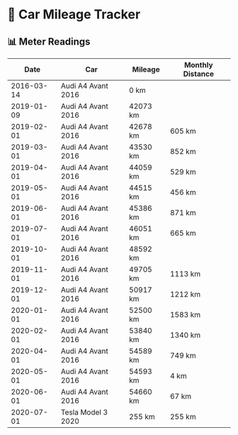 # 🚗 Car Mileage Tracker

## 📊 Meter Readings

| Date | Car | Mileage | Monthly Distance |
| --- | --- | --- | --- |
| 2016-03-14 | Audi A4 Avant 2016 | 0 km |  |
| 2019-01-09 | Audi A4 Avant 2016 | 42073 km |  |
| 2019-02-01 | Audi A4 Avant 2016 | 42678 km | 605 km |
| 2019-03-01 | Audi A4 Avant 2016 | 43530 km | 852 km |
| 2019-04-01 | Audi A4 Avant 2016 | 44059 km | 529 km |
| 2019-05-01 | Audi A4 Avant 2016 | 44515 km | 456 km |
| 2019-06-01 | Audi A4 Avant 2016 | 45386 km | 871 km |
| 2019-07-01 | Audi A4 Avant 2016 | 46051 km | 665 km |
| 2019-10-01 | Audi A4 Avant 2016 | 48592 km |  |
| 2019-11-01 | Audi A4 Avant 2016 | 49705 km | 1113 km |
| 2019-12-01 | Audi A4 Avant 2016 | 50917 km | 1212 km |
| 2020-01-01 | Audi A4 Avant 2016 | 52500 km | 1583 km |
| 2020-02-01 | Audi A4 Avant 2016 | 53840 km | 1340 km |
| 2020-04-01 | Audi A4 Avant 2016 | 54589 km | 749 km |
| 2020-05-01 | Audi A4 Avant 2016 | 54593 km | 4 km |
| 2020-06-01 | Audi A4 Avant 2016 | 54660 km | 67 km |
| 2020-07-01 | Tesla Model 3 2020 | 255 km | 255 km |
